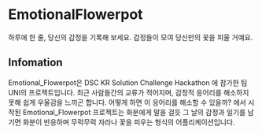 # EmotionalFlowerpot

하루에 한 줄, 당신의 감정을 기록해 보세요.
감정들이 모여 당신만의 꽃을 피울 거예요.

## Infomation

Emotional_Flowerpot은 DSC KR Solution Challenge Hackathon 에 참가한 팀 UNI의 프로젝트입니다.
최근 사람들간의 교류가 적어지며, 감정적 응어리를 해소하지 못해 쉽게 우울감을 느끼곤 합니다.
어떻게 하면 이 응어리를 해소할 수 있을까? 에서 시작된 Emotional_Flowerpot 프로젝트는 화분에게 말을 걸듯 그 날의 감정과 일기를 남기면 화분이 반응하며 무럭무럭 자라나 꽃을 피우는 형식의 어플리케이션입니다.
